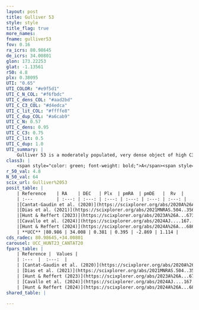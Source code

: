 ```yaml
---
layout: post
title: Gulliver 53
style: style
title_flag: true
more_names: 
fname: gulliver53
fov: 0.16
ra_icrs: 80.98645
de_icrs: 34.00801
glon: 173.22253
glat: -1.13561
r50: 4.8
plx: 0.38095
UTI: "0.65"
UTI_COLOR: "#e9f5d1"
UTI_C_N_COL: "#f6fbdc"
UTI_C_dens_COL: "#aad2bd"
UTI_C_C3_COL: "#d4edca"
UTI_C_lit_COL: "#ffffe8"
UTI_C_dup_COL: "#a6cab9"
UTI_C_N: 0.57
UTI_C_dens: 0.95
UTI_C_C3: 0.75
UTI_C_lit: 0.5
UTI_C_dup: 1.0
UTI_summary: |
    Gulliver 53 is a moderately populated, very dense object of high C3 quality. It is moderately studied in the literature.
class3: |
    <span style="color: green; font-weight: bold;">A</span><span style="color: #FFC300; font-weight: bold;">B</span>
r_50_val: 4.8
N_50_val: 64
scix_url: Gulliver%2053
posit_table: |
    | Reference    | RA    | DEC   | Plx  | pmRA  | pmDE   |  Rv  |
    | :---         | :---: | :---: | :---: | :---: | :---: | :---: |
    |[Cantat-Gaudin et al. (2020)](https://scixplorer.org/abs/2020A%26A...640A...1C) | 80.975 | 34.012 | 0.384 | 0.401 | -2.837 | -- |
    |[Dias et al. (2021)](https://scixplorer.org/abs/2021MNRAS.504..356D) | 81.004 | 34.017 | 0.375 | 0.388 | -2.872 | -- |
    |[Hunt & Reffert (2023)](https://scixplorer.org/abs/2023A%26A...673A.114H) | 81.009 | 34.05 | 0.371 | 0.393 | -2.873 | 1.095 |
    |[Cavallo et al. (2024)](https://scixplorer.org/abs/2024AJ....167...12C) | 80.973 | 34.015 | 0.372 | -- | -- | -- |
    |[Hunt & Reffert (2024)](https://scixplorer.org/abs/2024A%26A...686A..42H) | 81.009 | 34.05 | 0.371 | 0.393 | -2.873 | 1.095 |
    | **UCC** |80.986 | 34.008 | 0.381 | 0.395 | -2.869 | 1.114 | 
cds_radec: 80.98645,+34.00801
carousel: UCC_HUNT23_CANTAT20
fpars_table: |
    | Reference |  Values |
    | :---  |  :---:  |
    | [Cantat-Gaudin et al. (2020)](https://scixplorer.org/abs/2020A%26A...640A...1C) | `AVNN=0.96, DMNN=11.93, AgeNN=8.11` |
    | [Dias et al. (2021)](https://scixplorer.org/abs/2021MNRAS.504..356D) | `Av=1.457, Dist=2194, logage=8.329, [Fe/H]=-0.072` |
    | [Hunt & Reffert (2023)](https://scixplorer.org/abs/2023A%26A...673A.114H) | `AV50=1.354, diffAV50=0.871, MOD50=11.875, logAge50=8.158` |
    | [Cavallo et al. (2024)](https://scixplorer.org/abs/2024AJ....167...12C) | `AV50=1.56, dMod50=11.76, logAge50=8.29, [Fe/H]50=-0.02` |
    | [Hunt & Reffert (2024)](https://scixplorer.org/abs/2024A%26A...686A..42H) | `MassJ=410.247` |
shared_table: |
    
---
```

